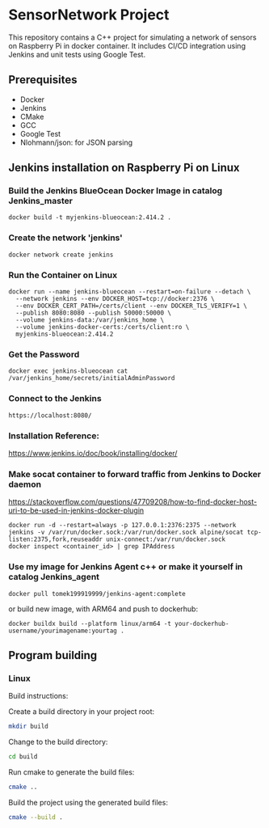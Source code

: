 # SensorNetwork Project

This repository contains a C++ project for simulating a network of sensors on Raspberry Pi in docker container. It includes CI/CD integration using Jenkins and unit tests using Google Test.

## Prerequisites

- Docker
- Jenkins
- CMake
- GCC
- Google Test
- Nlohmann/json: for JSON parsing

## Jenkins installation on Raspberry Pi on Linux
### Build the Jenkins BlueOcean Docker Image in catalog Jenkins_master
```
docker build -t myjenkins-blueocean:2.414.2 .
```

### Create the network 'jenkins'
```
docker network create jenkins
```

### Run the Container on Linux
```
docker run --name jenkins-blueocean --restart=on-failure --detach \
  --network jenkins --env DOCKER_HOST=tcp://docker:2376 \
  --env DOCKER_CERT_PATH=/certs/client --env DOCKER_TLS_VERIFY=1 \
  --publish 8080:8080 --publish 50000:50000 \
  --volume jenkins-data:/var/jenkins_home \
  --volume jenkins-docker-certs:/certs/client:ro \
  myjenkins-blueocean:2.414.2
```

### Get the Password
```
docker exec jenkins-blueocean cat /var/jenkins_home/secrets/initialAdminPassword
```

### Connect to the Jenkins
```
https://localhost:8080/
```

### Installation Reference:
https://www.jenkins.io/doc/book/installing/docker/


### Make socat container to forward traffic from Jenkins to Docker daemon

https://stackoverflow.com/questions/47709208/how-to-find-docker-host-uri-to-be-used-in-jenkins-docker-plugin
```
docker run -d --restart=always -p 127.0.0.1:2376:2375 --network jenkins -v /var/run/docker.sock:/var/run/docker.sock alpine/socat tcp-listen:2375,fork,reuseaddr unix-connect:/var/run/docker.sock
docker inspect <container_id> | grep IPAddress
```

### Use my image for Jenkins Agent c++ or make it yourself in catalog Jenkins_agent
```
docker pull tomek199919999/jenkins-agent:complete
```
or build new image, with ARM64 and push to dockerhub:
```
docker buildx build --platform linux/arm64 -t your-dockerhub-username/yourimagename:yourtag .
```


## Program building

### Linux
Build instructions:

Create a build directory in your project root:
```bash
mkdir build
```
Change to the build directory:
```bash
cd build
```
Run cmake to generate the build files:
```bash
cmake ..
```
Build the project using the generated build files:
```bash
cmake --build .
```


